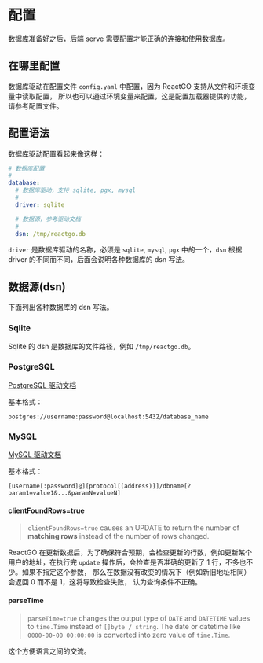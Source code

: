 # 配置

数据库准备好之后，后端 serve 需要配置才能正确的连接和使用数据库。

## 在哪里配置

数据库驱动在配置文件 `config.yaml` 中配置，因为 ReactGO 支持从文件和环境变量中读取配置，
所以也可以通过环境变量来配置，这是配置加载器提供的功能，请参考配置文件。

## 配置语法

数据库驱动配置看起来像这样：

```yaml
# 数据库配置
#
database:
  # 数据库驱动，支持 sqlite, pgx, mysql
  #
  driver: sqlite

  # 数据源，参考驱动文档
  #
  dsn: /tmp/reactgo.db
```

`driver` 是数据库驱动的名称，必须是 `sqlite`, `mysql`, `pgx` 中的一个，`dsn` 根据
driver 的不同而不同，后面会说明各种数据库的 dsn 写法。

## 数据源(dsn)

下面列出各种数据库的 dsn 写法。

### Sqlite

Sqlite 的 dsn 是数据库的文件路径，例如 `/tmp/reactgo.db`。

### PostgreSQL

[PostgreSQL 驱动文档](https://github.com/jackc/pgx)

基本格式：

```
postgres://username:password@localhost:5432/database_name
```

### MySQL

[MySQL 驱动文档](https://github.com/go-sql-driver/mysq)

基本格式：

```
[username[:password]@][protocol[(address)]]/dbname[?param1=value1&...&paramN=valueN]
```

#### clientFoundRows=true

> `clientFoundRows=true` causes an UPDATE to return the number of **matching rows**
> instead of the number of rows changed.

ReactGO 在更新数据后，为了确保符合预期，会检查更新的行数，例如更新某个用户的地址，在执行完
`update` 操作后，会检查是否准确的更新了 1 行，不多也不少。如果不指定这个参数，
那么在数据没有改变的情况下（例如新旧地址相同）会返回 0 而不是 1，这将导致检查失败，
认为查询条件不正确。

#### parseTime

> `parseTime=true` changes the output type of `DATE` and `DATETIME` values to
> `time.Time` instead of `[]byte / string`.
> The date or datetime like `0000-00-00 00:00:00` is converted into zero
>  value of `time.Time`.

这个方便语言之间的交流。
